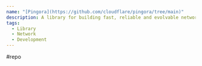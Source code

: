 ```yaml
---
name: "[Pingora](https://github.com/cloudflare/pingora/tree/main)"
description: A library for building fast, reliable and evolvable network services.
tags:
  - Library
  - Network
  - Development
---
```

#repo